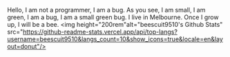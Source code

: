 Hello, I am not a programmer, I am a bug. As you see, I am small, I am green, I am a bug, I am a small green bug. I live in Melbourne. Once I grow up, I will be a bee.
<img height="200rem"alt="beescuit9510's Github Stats" src="https://github-readme-stats.vercel.app/api/top-langs?username=beescuit9510&langs_count=10&show_icons=true&locale=en&layout=donut"/>
</div>

